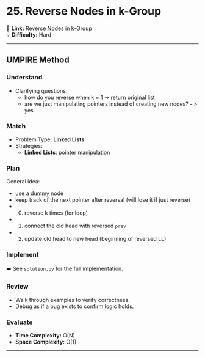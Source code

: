 # 25. Reverse Nodes in k-Group

🔗 **Link:** [Reverse Nodes in k-Group](https://leetcode.com/problems/reverse-nodes-in-k-group/description/)  
💡 **Difficulty:** Hard

---


## UMPIRE Method

### Understand
- Clarifying questions:
  - how do you reverse when k = 1 -> return original list
  - are we just manipulating pointers instead of creating new nodes? - > yes
  

### Match
- Problem Type: **Linked Lists**  
- Strategies:
  - **Linked Lists**: pointer manipulation

### Plan
General idea:  
- use a dummy node
- keep track of the next pointer after reversal (will lose it if just reverse)
- 0. reverse k times (for loop)
- 1. connect the old head with reversed `prev`
- 2. update old head to new head (beginning of reversed LL)

### Implement
➡️ See `solution.py` for the full implementation.  

### Review
- Walk through examples to verify correctness.  
- Debug as if a bug exists to confirm logic holds.  

### Evaluate
- **Time Complexity:** O(N)  
- **Space Complexity:** O(1)  

---


